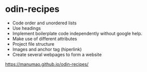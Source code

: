 # odin-recipes
- Code order and unordered lists
- Use headings
- Implement boilerplate code independently without google help.
- Make use of different attributes
- Project file structure
- Images and anchor tag (hiperlink)
- Create several webpages to form a website

https://manumao.github.io/odin-recipes/
